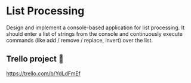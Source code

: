 # List Processing

Design and implement a console-based application for list processing. It should enter a list of strings from the console and continuously execute commands (like add / remove / replace, invert) over the list.


## Trello project :honeybee:

https://trello.com/b/YdLdFmEf
